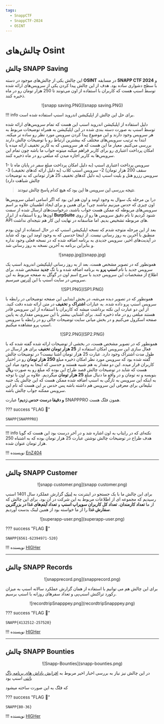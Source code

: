 ```yaml
---
tags:
  - SnappCTF
  - SnappCTF-2024
  - OSINT  
---
```


# چالش‌های Osint

##  چالش SNAPP Saving

این چالش یکی از چالش‌های موجود در دسته **OSINT** در مسابقه **SNAPP CTF 2024** و با سطح دشواری ساده بود. هدف از این چالش پیدا کردن یکی از سرویس‌های ارائه شده توسط اسنپ هست که کاربران با استفاده از اون می‌تونند تا 250 هزار تومان رو در ماه ذخیره کنند. 

<center>
![snapp saving.PNG](snapp saving.PNG)
</center>

!!! info
    برای حل این چالش از اپلیکیشن اندروید اسنپ استفاده شده است.

دلیل استفاده از اپلیکیشن اندروید اسنپ این هست که تمام سرویس‌های ارائه شده توسط اسنپ به صورت دسته بندی شده در این اپلیکیشن به همراه توضیحات مربوط به هر سرویس وجود دارند و این موضوع پیدا کردن سرویس مورد نظر رو ساده تر میکنه.
 ابتدا به  ترتیب سرویس‌های مختلف  که بیشترین ارتباط رو با توضیحات چالش دارند بررسی می‌کنیم. معیار ما این هست که هر سرویسی که به کاربر تخفیف ارائه میده یا امکان پرداخت اعتباری رو برای کاربر فراهم میکنه میتونه جواب ما باشه چون تمام این سرویس‌ها به کاربر اجازه میدن که مبلغی رو در ماه ذخیره کنند.
 
 1- سرویس پرداخت اعتباری اسنپ (به دلیل امکان پرداخت مبلغ سفر در پایان ماه تا سقف 200 هزار تومان)
 2- سرویس اسنپ کلاب (به دلیل ارائه کد‌های تخفیف)
3- سرویس رزرو هتل  و بلیت اسنپ (به دلیل کد‌های تخفیف 25 هزار تومانی که به توضیحات چالش شباهت دارد)

> **نتیجه بررسی این سرویس ها این بود که هیچ کدام پاسخ چالش نبودند**.
> 
درا ین مرحله یک سوال به وجود اومد و اون هم این بود که اگر اسامی اصلی سرویس‌ها اون چیزی که حدس میزنیم نباشند چی؟ برای همین و برای ایجاد اطمینان علاوه بر اسم سرویس‌‌های مربوطه که ممکن هست جواب باشند، درخواست‌های ارسال شده از سمت اون‌ها رو با استفاده از ابزار **BurpSuite**  شنود کردیم تا نام دقیق سرویس ها رو از روی API های مربوطه تشخیص بدیم. اما متاسفانه در نهایت این کار هم نتیجه‌ای نداشت. 

بعد از این مرحله متوجه شدم که نسخه اپلیکیشن اسنپ که در حال استفاده از اون بودم منطبق با آخرین به ‌روز رسانی نیست. از اینجا حدسی که به وجود اومد این بود که شاید در آپدیت‌های اخیر، سرویس جدیدی به برنامه اضافه شده که در نسخه‌ فعلی وجود نداره و بنابراین برنامه به آخرین نسخه به روز رسانی شد.

<center>
![snapp.jpg](snapp.jpg)
</center>

همونطور که  در تصویر مشخص هست، بعد از به روز رسانی اپلیکیشن اندروید اسنپ یک سرویس جدید با نام **اسنپ پرو** به برنامه اضافه شده و با تگ **جدید** مشخص شده. 
برای اطلاع از مشخصات این سرویس جدید با سرچ  اسم اون در گوگل به صفحه مربوط به این سرویس در سایت اسنپ با این   [آدرس](https://snapp.ir/pro/) میرسیم.

<center>
![SP1.PNG](SP1.PNG)
</center>

همونطور که در تصویر دیده می‌شه، در بخش ابتدایی این صفحه توضیحاتی در رابطه با سرویس اسنپ پرو داده شده. به عبارات **اشتراک**  و **تخفیف** در متن ارائه شده دقت کنید. از این دو عبارت این نکته برداشت میشه  که کاربران با استفاده از این سرویس قادر هستند مبلغی رو در ماه ذخیره کنند. برای آشنایی بیشتر با این سرویس مقداری به پایین صفحه اسکرول می‌کنیم و در بخش میانی سایت توضیحات جالی رو در رابطه با سرویس اسنپ پرو مشاهده میکنیم. 

<center>
![SP2.PNG](SP2.PNG)
</center>

همونطور که در تصویر مشخص هست، در بخشی از توضیحات ارائه شده گفته شده که  با فعال سازی این سرویس امکان استفاده از **25 هزار تومان تخفیف** برای هر ارسال در طول مدت اشتراک وجود دارد. عبارت 25 هزار تومان آشنا نیست؟ در توضیحات چالش گفته شده بود که سرویس مورد نظر امکان ذخیره مبلغ **250 هزار تومان** رو در اختیار کاربران قرار میده. این دو مقدار به هم شبیه هستند و حدسی که اینجا به وجود میاد این هست که شاید در توضیحات چالش قصد طراح این بوده که مبلغ رو یه صورت **ریال** بنویسه و نه تومان و در واقع ما دنبال مبلغ **25 هزار تومان** میگردیم. علاوه بر اون با توجه به اینکه این سرویس به تازگی به اسنپ اضافه شده ممکن هست که این چالش یک جنبه تبلیغاتی برای معرفی این سرویس هم داشته باشه پس حدس بر این هست که نام این سرویس ممکنه جواب چالش باشه. 

**و دقیقا درست حدس زدیم!**  عبارت SNAPPPRO همون فلگ هست. 


??? success "FLAG :triangular_flag_on_post:"
    <div dir="ltr">`SNAPP{SNAPPPRO}`</div>

---   

!!! info
        نکته‌ای که در رایتاپ به اون اشاره شد و در آخر درست بود این هست که گویا هدف طراح  در توضیحات چالش نوشتن عبارت  25 هزار تومان بوده که به اشتباه 250 هزار تومان عنوان شده.
    
	
!!! نویسنده
    [EnZ404](https://x.com/OnlyEnZ404?s=09)


---

## چالش SNAPP Customer

<center>
![snapp customer.png](snapp customer.png)
</center>

برای این چالش ما  با یک جستجو در اینترنت به  [لینک](https://snapp.ir/1401-annual-report) گزارش عملکرد  سال 1401 اسنپ رسیدیم که مجموعه ای از اطلاعات مربوط به این شرکت در آن بود.  برای این چالش که از  ما **تعداد کارمندان**،  **تعداد کل کاربران  سوپراپ اسنپ** و **تعداد آیتم‌های غذا در بزرگترین سفارش غذا** را از ما خواسته بود از همین لینک بدست آوردیم.
<center>
![superapp-user.png](superapp-user.png)
</center>


??? success "FLAG :triangular_flag_on_post:"
    <div dir="ltr">`SNAPP{6561-62394971-520}`</div>
	
	
!!! نویسنده
    [HIGHer](https://twitter.com/HIGH01012)

---

## چالش SNAPP Records

<center>
![snapprecord.png](snapprecord.png)
</center>

 برای این چالش هم می توانیم با استفاده از همان گزارش عملکرد سالانه اسنپ به میزان رکورد تراکنش اسنپ‌پی و تعداد سفرهای روزانه با اسنپ برسیم.



<center>
![recordtripSnapppey.png](recordtripSnapppey.png)
</center>

??? success "FLAG :triangular_flag_on_post:"
    <div dir="ltr">`SNAPP{4132512-257520}`</div>
	
!!! نویسنده
    [HIGHer](https://twitter.com/HIGH01012)

---

## چالش SNAPP Bounties

<center>
![Snapp-Bounties](snapp-bounties.png)
</center>

در این چالش نیز نیاز به بررسی اخبار اخیر مربوط به [افزایش پاداش های برنامه باگ بانتی](https://snapp.ir/blog/latest-bug-bounty-news/#:~:text=%D8%AA%DB%8C%D9%85%20%D8%A7%D9%85%D9%86%DB%8C%D8%AA%20%D8%B3%D8%A7%DB%8C%D8%A8%D8%B1%DB%8C%20%DA%AF%D8%B1%D9%88%D9%87%20%D8%A7%D8%B3%D9%86%D9%BE%20%D8%A7%D8%B2%20%D8%B3%D8%A7%D9%84%20%DB%B1%DB%B3%DB%B9%DB%B9%20%D8%A8%D8%B1%D9%86%D8%A7%D9%85%D9%87%E2%80%8C%20%D8%A8%D8%A7%DA%AF%E2%80%8C%D8%A8%D8%A7%D9%86%D8%AA%DB%8C,%D8%A8%D8%A7%DA%AF%20%D9%BE%D8%A7%D8%AF%D8%A7%D8%B4%E2%80%8C%D9%87%D8%A7%DB%8C%DB%8C%20%D8%AA%D8%B9%D9%84%D9%82%20%DA%AF%D8%B1%D9%81%D8%AA%D9%87%20%D8%A7%D8%B3%D8%AA) اسنپ بود

که فلگ به این صورت ساخته میشود

??? success "FLAG :triangular_flag_on_post:"
    <div dir="ltr">`SNAPP{80-36}`</div>


!!! نویسنده
    [HIGHer](https://twitter.com/HIGH01012)

